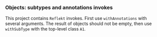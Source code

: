### Objects: subtypes and annotations invokes

This project contains `Reflekt` invokes. 
First use `withAnnotations` with several arguments. The result of objects should not be empty,
then use `withSubType` with the top-level class `A1`.
